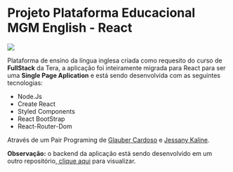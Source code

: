
# Projeto Plataforma Educacional MGM English - React
 <img src="https://github.com/GlauberCardoso/plataforma-educacional/blob/main/to_readme/mgmReact.gif"></img>
 
 
 Plataforma de ensino da língua inglesa criada como requesito do curso de **FullStack** da Tera, a aplicação foi inteiramente migrada para React para ser uma **Single Page Aplication** e está sendo desenvolvida com as seguintes tecnologias:
 - Node.Js
 - Create React 
 - Styled Components
 - React BootStrap
 - React-Router-Dom 
 
 Através de um Pair Programing de <a href="https://github.com/GlauberCardoso">Glauber Cardoso</a> e <a href="https://github.com/JessanyKaline">Jessany Kaline</a>. 
 

 
 **Observação:** o backend da aplicação está sendo desenvolvido em um outro repositório,<a href="https://github.com/JessanyKaline/projeto-backend-plataforma-educacional"> clique aqui</a> para visualizar. 
